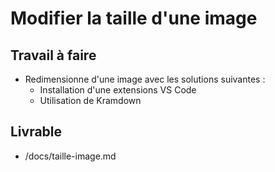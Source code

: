 #  Modifier la taille d'une image

## Travail à faire

- Redimensionne d'une image avec les solutions suivantes : 
  - Installation d'une extensions VS Code
  - Utilisation de Kramdown

## Livrable

- /docs/taille-image.md
